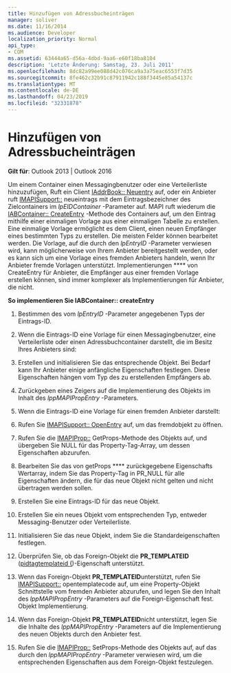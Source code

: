 ```yaml
---
title: Hinzufügen von Adressbucheinträgen
manager: soliver
ms.date: 11/16/2014
ms.audience: Developer
localization_priority: Normal
api_type:
- COM
ms.assetid: 63444a65-d56a-4dbd-9aa6-e60f18ba8104
description: 'Letzte Änderung: Samstag, 23. Juli 2011'
ms.openlocfilehash: 8dc82a99ee088d42c076ca9a3a75eac6553f7d35
ms.sourcegitcommit: 8fe462c32b91c87911942c188f3445e85a54137c
ms.translationtype: MT
ms.contentlocale: de-DE
ms.lasthandoff: 04/23/2019
ms.locfileid: "32331878"
---
```

# <a name="adding-address-book-entries"></a>Hinzufügen von Adressbucheinträgen

  
  
**Gilt für**: Outlook 2013 | Outlook 2016 
  
Um einem Container einen Messagingbenutzer oder eine Verteilerliste hinzuzufügen, Ruft ein Client [IAddrBook:: Neuentry](iaddrbook-newentry.md) auf, oder ein Anbieter ruft [IMAPISupport::](imapisupport-newentry.md) neueintrags mit dem Eintragsbezeichner des Zielcontainers im _lpEIDContainer_ -Parameter auf. MAPI ruft wiederum die [IABContainer:: CreateEntry](iabcontainer-createentry.md) -Methode des Containers auf, um den Eintrag mithilfe einer einmaligen Vorlage aus einer einmaligen Tabelle zu erstellen. Eine einmalige Vorlage ermöglicht es dem Client, einen neuen Empfänger eines bestimmten Typs zu erstellen. Die meisten Felder können bearbeitet werden. Die Vorlage, auf die durch den _lpEntryID_ -Parameter verwiesen wird, kann möglicherweise von Ihrem Anbieter bereitgestellt werden, oder es kann sich um eine Vorlage eines fremden Anbieters handeln, wenn Ihr Anbieter fremde Vorlagen unterstützt. Implementierungen **** von CreateEntry für Anbieter, die Empfänger aus einer fremden Vorlage erstellen können, sind immer komplexer als Implementierungen für Anbieter, die nicht. 
  
 **So implementieren Sie IABContainer:: createEntry**
  
1. Bestimmen des vom _lpEntryID_ -Parameter angegebenen Typs der Eintrags-ID. 
    
2. Wenn die Eintrags-ID eine Vorlage für einen Messagingbenutzer, eine Verteilerliste oder einen Adressbuchcontainer darstellt, die im Besitz Ihres Anbieters sind:
    
1. Erstellen und initialisieren Sie das entsprechende Objekt. Bei Bedarf kann Ihr Anbieter einige anfängliche Eigenschaften festlegen. Diese Eigenschaften hängen vom Typ des zu erstellenden Empfängers ab. 
    
2. Zurückgeben eines Zeigers auf die Implementierung des Objekts im Inhalt des _lppMAPIPropEntry_ -Parameters. 
    
3. Wenn die Eintrags-ID eine Vorlage für einen fremden Anbieter darstellt:
    
1. Rufen Sie [IMAPISupport:: OpenEntry](imapisupport-openentry.md) auf, um das fremdobjekt zu öffnen. 
    
2. Rufen Sie die [IMAPIProp::](imapiprop-getprops.md) GetProps-Methode des Objekts auf, und übergeben Sie NULL für das Property-Tag-Array, um dessen Eigenschaften abzurufen. 
    
3. Bearbeiten Sie das von getProps **** zurückgegebene Eigenschafts Wertarray, indem Sie das Property-Tag in PR_NULL für alle Eigenschaften ändern, die für das neue Objekt nicht gelten und nicht übertragen werden sollen. 
    
4. Erstellen Sie eine Eintrags-ID für das neue Objekt. 
    
5. Erstellen Sie ein neues Objekt vom entsprechenden Typ, entweder Messaging-Benutzer oder Verteilerliste.
    
6. Initialisieren Sie das neue Objekt, indem Sie die Standardeigenschaften festlegen.
    
7. Überprüfen Sie, ob das Foreign-Objekt die **PR_TEMPLATEID** ([pidtagtemplateid (](pidtagtemplateid-canonical-property.md))-Eigenschaft unterstützt. 
    
8. Wenn das Foreign-Objekt **PR_TEMPLATEID**unterstützt, rufen Sie [IMAPISupport::](imapisupport-opentemplateid.md) opentemplatecode auf, um eine Property-Objekt Schnittstelle vom fremden Anbieter abzurufen, und legen Sie den Inhalt des _lppMAPIPropEntry_ -Parameters auf die Foreign-Eigenschaft fest. Objekt Implementierung. 
    
9. Wenn das Foreign-Objekt **PR_TEMPLATEID**nicht unterstützt, legen Sie die Inhalte des _lppMAPIPropEntry_ -Parameters auf die Implementierung des neuen Objekts durch den Anbieter fest. 
    
10. Rufen Sie die [IMAPIProp::](imapiprop-setprops.md) SetProps-Methode des Objekts auf, auf das durch den _lppMAPIPropEntry_ -Parameter verwiesen wird, um die entsprechenden Eigenschaften aus dem Foreign-Objekt festzulegen. 
    

